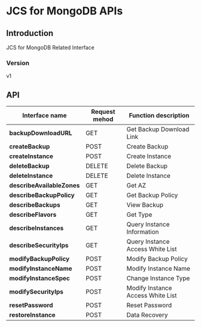 # JCS for MongoDB APIs

## Introduction
JCS for MongoDB Related Interface

### Version
v1

## API
|Interface name|Request mehod|Function description|
|---|---|---|
|**backupDownloadURL**|GET|Get Backup Download Link|
|**createBackup**|POST|Create Backup|
|**createInstance**|POST|Create Instance|
|**deleteBackup**|DELETE|Delete Backup|
|**deleteInstance**|DELETE|Delete Instance|
|**describeAvailableZones**|GET|Get AZ|
|**describeBackupPolicy**|GET|Get Backup Policy|
|**describeBackups**|GET|View Backup|
|**describeFlavors**|GET|Get Type|
|**describeInstances**|GET|Query Instance Information|
|**describeSecurityIps**|GET|Query Instance Access White List|
|**modifyBackupPolicy**|POST|Modify Backup Policy|
|**modifyInstanceName**|POST|Modify Instance Name|
|**modifyInstanceSpec**|POST|Change Instance Type|
|**modifySecurityIps**|POST|Modify Instance Access White List|
|**resetPassword**|POST|Reset Password|
|**restoreInstance**|POST|Data Recovery|
